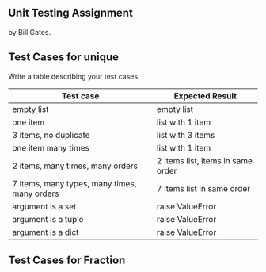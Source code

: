 ## Unit Testing Assignment

by Bill Gates.


## Test Cases for unique

Write a table describing your test cases.

| Test case              |  Expected Result    |
|------------------------|---------------------|
| empty list             |  empty list         |
| one item               |  list with 1 item   |
| 3 items, no duplicate | list with 3 items
| one item many times    |  list with 1 item   |
| 2 items, many times, many orders | 2 items list, items in same order  |
| 7 items, many types, many times, many orders | 7 items list in same order |
| argument is a set | raise ValueError |
| argument is a tuple | raise ValueError |
| argument is a dict | raise ValueError |


## Test Cases for Fraction
